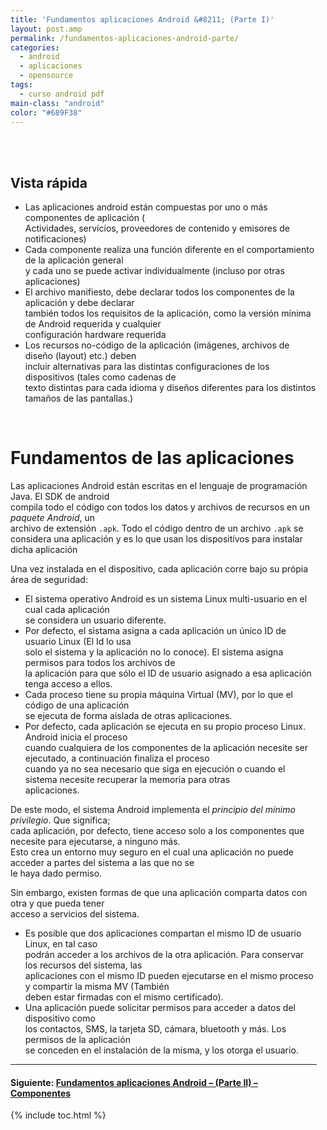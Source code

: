 ```yaml
---
title: 'Fundamentos aplicaciones Android &#8211; (Parte I)'
layout: post.amp
permalink: /fundamentos-aplicaciones-android-parte/
categories:
  - android
  - aplicaciones
  - opensource
tags:
  - curso android pdf
main-class: "android"
color: "#689F38"
---
```

<amp-img on="tap:lightbox1" role="button" tabindex="0" layout="responsive" border="0" src="/assets/img/2013/07/iconoAndroid.png" style="clear:left; float:left;margin-right:1em; margin-bottom:1em" width="128px" height="128px" />
<div class="g-unit" id="doc-content">
<a name="top"></a> 
<div id="jd-header" class="guide-header">
<span class="crumb"><br /> &nbsp;
</span><p>
 </p></div>
<div id="jd-content">
<div class="jd-descr">
<div id="qv-wrapper">
<div id="qv">
<h2>
                Vista rápida
              </h2>
<ul>
<li>
                  Las aplicaciones android están compuestas por uno o más componentes de aplicación (<br /> Actividades, servícios, proveedores de contenido y emisores de notificaciones)
                </li>
<li>
                  Cada componente realiza una función diferente en el comportamiento de la aplicación general<br /> y cada uno se puede activar individualmente (incluso por otras aplicaciones)
                </li>
<li>
                  El archivo manifiesto, debe declarar todos los componentes de la aplicación y debe declarar<br /> también todos los requisitos de la aplicación, como la versión mínima de Android requerida y cualquier<br /> configuración hardware requerida
                </li>
<li>
                  Los recursos no-código de la aplicación (imágenes, archivos de diseño (layout) etc.) deben<br /> incluir alternativas para las distintas configuraciones de los dispositivos (tales como cadenas de<br /> texto distintas para cada idioma y diseños diferentes para los distintos tamaños de las pantallas.)
                </li>
</ul>
<p>
<br /><!--ad--></p></div> </div>
<h1>
                  Fundamentos de las aplicaciones
                </h1>
<p>
                  Las aplicaciones Android están escritas en el lenguaje de programación Java. El SDK de android<br /> compila todo el código con todos los datos y archivos de recursos en un <i>paquete Android</i>, un<br /> archivo de extensión <code>.apk</code>. Todo el código dentro de un archivo <code>.apk</code> se<br /> considera una aplicación y es lo que usan los dispositívos para instalar dicha aplicación
                </p>
<p>
                  Una vez instalada en el dispositivo, cada aplicación corre bajo su própia área de seguridad:
                </p>
<ul>
<li>
                    El sistema operativo Android es un sistema Linux multi-usuario en el cual cada aplicación<br /> se considera un usuario diferente.
                  </li>
<li>
                    Por defecto, el sistama asigna a cada aplicación un único ID de usuario Linux (El Id lo usa<br /> solo el sistema y la aplicación no lo conoce). El sistema asigna permisos para todos los archivos de<br /> la aplicación para que sólo el ID de usuario asignado a esa aplicación tenga acceso a ellos.
                  </li>
<li>
                    Cada proceso tiene su propia máquina Virtual (MV), por lo que el código de una aplicación<br /> se ejecuta de forma aislada de otras aplicaciones.
                  </li>
<li>
                    Por defecto, cada aplicación se ejecuta en su propio proceso Linux. Android inicia el proceso<br /> cuando cualquiera de los componentes de la aplicación necesite ser ejecutado, a continuación finaliza el proceso<br /> cuando ya no sea necesario que siga en ejecución o cuando el sistema necesite recuperar la memoria para otras<br /> aplicaciones.
                  </li>
</ul>
<p>
                  De este modo, el sistema Android implementa el <em>principio del mínimo privilegio</em>. Que significa;<br /> cada aplicación, por defecto, tiene acceso solo a los componentes que necesite para ejecutarse, a ninguno más.<br /> Esto crea un entorno muy seguro en el cual una aplicación no puede acceder a partes del sistema a las que no se<br /> le haya dado permiso.
                </p>
<p>
                  Sin embargo, existen formas de que una aplicación comparta datos con otra y que pueda tener<br /> acceso a servicios del sistema.
                </p>
<ul>
<li>
                    Es posible que dos aplicaciones compartan el mismo ID de usuario Linux, en tal caso<br /> podrán acceder a los archivos de la otra aplicación. Para conservar los recursos del sistema, las<br /> aplicaciones con el mismo ID pueden ejecutarse en el mismo proceso y compartir la misma MV (También<br /> deben estar firmadas con el mismo certificado).
                  </li>
<li>
                    Una aplicación puede solicitar permisos para acceder a datos del dispositivo como<br /> los contactos, SMS, la tarjeta SD, cámara, bluetooth y más. Los permisos de la aplicación<br /> se conceden en el instalación de la misma, y los otorga el usuario.
                  </li>
</ul></div> </div> </div>
<hr />
<h4 class="referencia">
                  Siguiente: <a href="https://elbauldelprogramador.com/fundamentos-aplicaciones-android-parte_18/">Fundamentos aplicaciones Android &#8211; (Parte II) &#8211; Componentes</a>
</h4>



{% include toc.html %}
